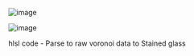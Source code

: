 ![image](https://github.com/ln32/CustomVoronoi/assets/94381505/84f5f329-117a-42ed-807d-51bbd8da9c8b)

![image](https://github.com/ln32/CustomVoronoi/assets/94381505/b87fffc5-1a73-4f7d-9b31-330b85d28712)


hlsl code - Parse to raw voronoi data to 	Stained glass 
